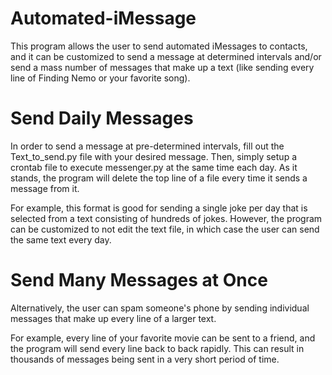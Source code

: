 # Automated-iMessage
This program allows the user to send automated iMessages to contacts, and it can be customized to send a message at determined intervals and/or send a mass number of messages that make up a text (like sending every line of Finding Nemo or your favorite song).

# Send Daily Messages
In order to send a message at pre-determined intervals, fill out the Text_to_send.py file with your desired message. Then, simply setup a crontab file to execute messenger.py at the same time each day. As it stands, the program will delete the top line of a file every time it sends a message from it. 

For example, this format is good for sending a single joke per day that is selected from a text consisting of hundreds of jokes. However, the program can be customized to not edit the text file, in which case the user can send the same text every day.

# Send Many Messages at Once
Alternatively, the user can spam someone's phone by sending individual messages that make up every line of a larger text. 

For example, every line of your favorite movie can be sent to a friend, and the program will send every line back to back rapidly. This can result in thousands of messages being sent in a very short period of time.
